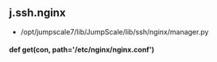 ## j.ssh.nginx

- /opt/jumpscale7/lib/JumpScale/lib/ssh/nginx/manager.py

#### def get(con, path='/etc/nginx/nginx.conf') 

